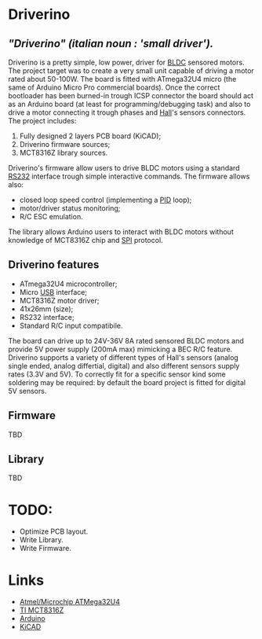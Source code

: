 # Driverino 

## *"Driverino" (italian noun : 'small driver').*

Driverino is a pretty simple, low power, driver for [BLDC](https://en.wikipedia.org/wiki/Brushless_DC_electric_motor) sensored motors.
The project target was to create a very small unit capable of driving a motor rated about 50-100W.
The board is fitted with ATmega32U4 micro (the same of Arduino Micro Pro commercial boards). Once the correct bootloader has been burned-in trough ICSP connector the board should act as an Arduino board (at least for programming/debugging task) and also to drive a motor connecting it trough phases and [Hall](https://en.wikipedia.org/wiki/Hall_effect_sensor)'s sensors connectors.
The project includes:
 1. Fully designed 2 layers PCB board (KiCAD);
 2. Driverino firmware sources;
 3. MCT8316Z library sources.

Driverino's firmware allow users to drive BLDC motors using a standard [RS232](https://en.wikipedia.org/wiki/RS-232) interface trough simple interactive commands.
The firmware allows also:
* closed loop speed control (implementing a [PID](https://en.wikipedia.org/wiki/PID_controller) loop);
* motor/driver status monitoring;
* R/C ESC emulation.

The library allows Arduino users to interact with BLDC motors without knowledge of MCT8316Z chip and [SPI](https://en.wikipedia.org/wiki/Serial_Peripheral_Interface) protocol.

## Driverino features

* ATmega32U4 microcontroller;
* Micro [USB](https://en.wikipedia.org/wiki/USB) interface;
* MCT8316Z motor driver;
* 41x26mm (size);
* RS232 interface;
* Standard R/C input compatibile.

The board can drive up to 24V-36V 8A rated sensored BLDC motors and provide 5V power supply (200mA max) mimicking a BEC R/C feature.
Driverino supports a variety of different types of Hall's sensors (analog single ended, analog differtial, digital) and also different sensors supply rates (3.3V and 5V). To correctly fit for a specific sensor kind some soldering may be required: by default the board project is fitted for digital 5V sensors.

## Firmware

TBD

## Library

TBD

# TODO:

* Optimize PCB layout.
* Write Library.
* Write Firmware.

# Links

* [Atmel/Microchip ATMega32U4](https://www.microchip.com/wwwproducts/en/ATmega32U4)
* [TI MCT8316Z](https://www.ti.com/product/MCT8316Z?keyMatch=MCT8316Z&tisearch=search-everything)
* [Arduino](https://www.arduino.cc/)
* [KiCAD](https://www.kicad.org/)

